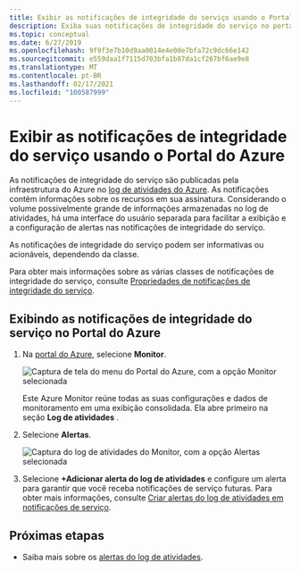 ```yaml
---
title: Exibir as notificações de integridade do serviço usando o Portal do Azure
description: Exiba suas notificações de integridade do serviço no portal do Azure. As notificações de integridade do serviço são publicadas pela infraestrutura do Azure no log de atividades do Azure.
ms.topic: conceptual
ms.date: 6/27/2019
ms.openlocfilehash: 9f9f3e7b10d9aa0014e4e00e7bfa72c9dc66e142
ms.sourcegitcommit: e559daa1f7115d703bfa1b87da1cf267bf6ae9e8
ms.translationtype: MT
ms.contentlocale: pt-BR
ms.lasthandoff: 02/17/2021
ms.locfileid: "100587999"
---
```

# <a name="view-service-health-notifications-by-using-the-azure-portal"></a>Exibir as notificações de integridade do serviço usando o Portal do Azure

As notificações de integridade do serviço são publicadas pela infraestrutura do Azure no [log de atividades do Azure](../azure-monitor/essentials/platform-logs-overview.md).  As notificações contêm informações sobre os recursos em sua assinatura. Considerando o volume possivelmente grande de informações armazenadas no log de atividades, há uma interface do usuário separada para facilitar a exibição e a configuração de alertas nas notificações de integridade do serviço. 

As notificações de integridade do serviço podem ser informativas ou acionáveis, dependendo da classe.

Para obter mais informações sobre as várias classes de notificações de integridade do serviço, consulte [Propriedades de notificações de integridade do serviço](service-health-notifications-properties.md).

## <a name="view-your-service-health-notifications-in-the-azure-portal"></a>Exibindo as notificações de integridade do serviço no Portal do Azure

1. Na [portal do Azure](https://portal.azure.com), selecione **Monitor**.

    ![Captura de tela do menu do Portal do Azure, com a opção Monitor selecionada](./media/service-notifications/home-monitor.png)

    Este Azure Monitor reúne todas as suas configurações e dados de monitoramento em uma exibição consolidada. Ela abre primeiro na seção **Log de atividades** .

1. Selecione **Alertas**.

    ![Captura do log de atividades do Monitor, com a opção Alertas selecionada](./media/service-notifications/service-health-summary.png)

1. Selecione **+Adicionar alerta do log de atividades** e configure um alerta para garantir que você receba notificações de serviço futuras. Para obter mais informações, consulte [Criar alertas do log de atividades em notificações de serviço](./alerts-activity-log-service-notifications-portal.md).

## <a name="next-steps"></a>Próximas etapas

* Saiba mais sobre os [alertas do log de atividades](../azure-monitor/alerts/activity-log-alerts.md).
